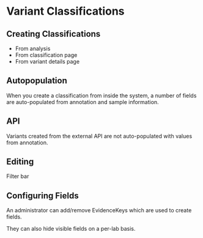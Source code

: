 # Variant Classifications

## Creating Classifications

* From analysis
* From classification page
* From variant details page

## Autopopulation

When you create a classification from inside the system, a number of fields are auto-populated from annotation and sample information.

## API

Variants created from the external API are not auto-populated with values from annotation. 

## Editing

Filter bar

## Configuring Fields

An administrator can add/remove EvidenceKeys which are used to create fields.

They can also hide visible fields on a per-lab basis. 